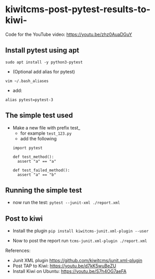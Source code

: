 # kiwitcms-post-pytest-results-to-kiwi-
Code for the YouTube video: https://youtu.be/zhz0AuaDGuY

## Install pytest using apt
```
sudo apt install -y python3-pytest
```
- (Optional add alias for pytest)
```
vim ~/.bash_aliases
```
- add:
```
alias pytest=pytest-3
```
## The simple test used
- Make a new file with prefix test_ 
  - for example ```test_123.py```
  - add the following
  ```
  import pytest

  def test_method():
    assert "a" == "a"

  def test_failed_method():
    assert "a" == "b"

  ```
## Running the simple test

- now run the test: ```pytest --junit-xml ./report.xml```

## Post to kiwi
- Install the plugin
```pip install kiwitcms-junit.xml-plugin --user```

- Now to post the report run ```tcms-junit.xml-plugin ./report.xml```



References:
- Junit XML plugin https://github.com/kiwitcms/junit.xml-plugin
- Post TAP to Kiwi: https://youtu.be/d7kK5wuBeZU
- Install Kiwi on Ubuntu: https://youtu.be/S7h4OG7aeFA
